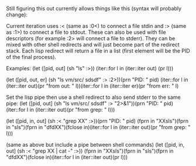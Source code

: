 Still figuring this out currently allows things like this (syntax will probably change):

Current iteration uses :< (same as :0<) to connect a file stdin and :> (same as :1>) to connect a file to stdout. These can also be used with file descriptors (for example :2> will connect a file to stderr). They can be mixed with other shell redirects and will just become part of the redirect stack. Each lisp redirect will return a file in a list (first element will be the PID of the final process).

Examples:
(let ([pid, out] (sh "ls" :>)) (iter::for l in (iter::iter out) (pr l)))

(let ([pid, out, er] (sh "ls vm/src/ sdsdf" :> :2>))(prn "PID: " pid) (iter::for l in (iter::iter out)(pr "from out: " l))(iter::for l in (iter::iter er)(pr "from err: " l)

Set the lisp pipe then use a shell redirect to also send stderr to the same pipe:
(let ([pid, out] (sh "ls vm/src/ sdsdf" :> "2>&1"))(prn "PID: " pid) (iter::for l in (iter::iter out)(pr "from grep: " l)))

(let ([pid, in, out] (sh :< "grep XX" :>))(prn "PID: " pid) (fprn in "XXsls")(fprn in "sls")(fprn in "dfdXX")(fclose in)(iter::for l in (iter::iter out)(pr "from grep: " l)))

(same as above but include a pipe between shell commands)
(let ([pid, in, out] (sh :< "grep XX | cat -" :>)) (fprn in "XXsls")(fprn in "sls")(fprn in "dfdXX")(fclose in)(iter::for l in (iter::iter out)(pr l)))
